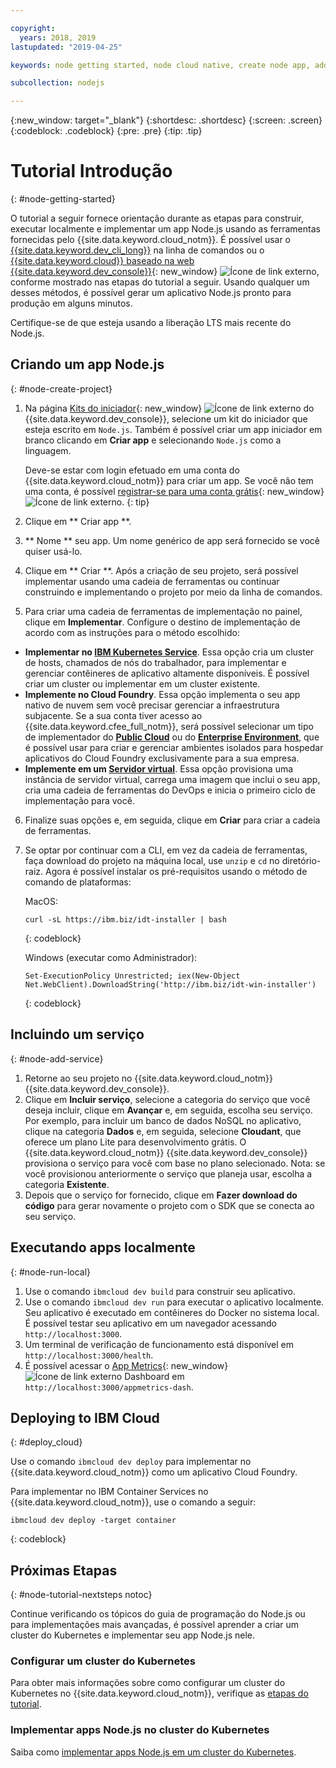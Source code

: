 ```yaml
---

copyright:
  years: 2018, 2019
lastupdated: "2019-04-25"

keywords: node getting started, node cloud native, create node app, add node service, node programming guide, node guide

subcollection: nodejs

---
```


{:new_window: target="_blank"}
{:shortdesc: .shortdesc}
{:screen: .screen}
{:codeblock: .codeblock}
{:pre: .pre}
{:tip: .tip}

# Tutorial Introdução
{: #node-getting-started}

O tutorial a seguir fornece orientação durante as etapas para construir, executar localmente e implementar um app Node.js usando as ferramentas fornecidas pelo {{site.data.keyword.cloud_notm}}. É possível usar o [{{site.data.keyword.dev_cli_long}}](/docs/cli?topic=cloud-cli-ibmcloud-cli#ibmcloud-cli) na linha de comandos ou o [{{site.data.keyword.cloud}} baseado na web {{site.data.keyword.dev_console}}](https://cloud.ibm.com/developer/appservice/dashboard){: new_window} ![Ícone de link externo](../icons/launch-glyph.svg "Ícone de link externo"), conforme mostrado nas etapas do tutorial a seguir. Usando qualquer um desses métodos, é possível gerar um aplicativo Node.js pronto para produção em alguns minutos.

Certifique-se de que esteja usando a liberação LTS mais recente do Node.js.

## Criando um app Node.js
{: #node-create-project}

1. Na página [Kits do iniciador](https://cloud.ibm.com/developer/appservice/starter-kits){: new_window} ![Ícone de link externo](../icons/launch-glyph.svg "Ícone de link externo") do {{site.data.keyword.dev_console}}, selecione um kit do iniciador que esteja escrito em `Node.js`. Também é possível criar um app iniciador em branco clicando em **Criar app** e selecionando `Node.js` como a linguagem.

    Deve-se estar com login efetuado em uma conta do {{site.data.keyword.cloud_notm}} para criar um app. Se você não tem uma conta, é possível [registrar-se para uma conta grátis](https://cloud.ibm.com/registration){: new_window} ![Ícone de link externo](../icons/launch-glyph.svg "Ícone de link externo").
    {: tip}

2. Clique em  ** Criar app **.
3. ** Nome **  seu app. Um nome genérico de app será fornecido se você quiser usá-lo.
4. Clique em  ** Criar **. Após a criação de seu projeto, será possível implementar usando uma cadeia de ferramentas ou continuar construindo e implementando o projeto por meio da linha de comandos.
5. Para criar uma cadeia de ferramentas de implementação no painel, clique em **Implementar**. Configure o destino de implementação de acordo com as instruções para o método escolhido:
  * **Implementar no [IBM Kubernetes Service](/docs/apps/deploying?topic=creating-apps-containers-kube#containers)**. Essa opção cria um cluster de hosts, chamados de nós do trabalhador, para implementar e gerenciar contêineres de aplicativo altamente disponíveis. É possível criar um cluster ou implementar em um cluster existente.
  * **Implemente no Cloud Foundry**. Essa opção implementa o seu app nativo de nuvem sem você precisar gerenciar a infraestrutura subjacente. Se a sua conta tiver acesso ao {{site.data.keyword.cfee_full_notm}}, será possível selecionar um tipo de implementador do **[Public Cloud](/docs/cloud-foundry-public?topic=cloud-foundry-public-about-cf#about-cf)** ou do **[Enterprise Environment](/docs/cloud-foundry-public?topic=cloud-foundry-public-cfee#cfee)**, que é possível usar para criar e gerenciar ambientes isolados para hospedar aplicativos do Cloud Foundry exclusivamente para a sua empresa.
  * **Implemente em um [Servidor virtual](/docs/apps?topic=creating-apps-vsi-deploy#vsi-deploy)**. Essa opção provisiona uma instância de servidor virtual, carrega uma imagem que inclui o seu app, cria uma cadeia de ferramentas do DevOps e inicia o primeiro ciclo de implementação para você.

6. Finalize suas opções e, em seguida, clique em **Criar** para criar a cadeia de ferramentas.
7. Se optar por continuar com a CLI, em vez da cadeia de ferramentas, faça download do projeto na máquina local, use `unzip` e `cd` no diretório-raiz. Agora é possível instalar os pré-requisitos usando o método de comando de plataformas:

    MacOS:
    ```
    curl -sL https://ibm.biz/idt-installer | bash
    ```
    {: codeblock}

    Windows (executar como Administrador):
    ```
    Set-ExecutionPolicy Unrestricted; iex(New-Object Net.WebClient).DownloadString('http://ibm.biz/idt-win-installer')
    ```
    {: codeblock}

## Incluindo um serviço
{: #node-add-service}

1. Retorne ao seu projeto no  {{site.data.keyword.cloud_notm}}  {{site.data.keyword.dev_console}}.
2. Clique em **Incluir serviço**, selecione a categoria do serviço que você deseja incluir, clique em **Avançar** e, em seguida, escolha seu serviço. Por exemplo, para incluir um banco de dados NoSQL no aplicativo, clique na categoria **Dados** e, em seguida, selecione **Cloudant**, que oferece um plano Lite para desenvolvimento grátis. O {{site.data.keyword.cloud_notm}} {{site.data.keyword.dev_console}} provisiona o serviço para você com base no plano selecionado.
Nota: se você provisionou anteriormente o serviço que planeja usar, escolha a categoria **Existente**.
3. Depois que o serviço for fornecido, clique em **Fazer download do código** para gerar novamente o projeto com o SDK que se conecta ao seu serviço.

<!--
<video of creating a project and adding a service>
-->

## Executando apps localmente
{: #node-run-local}

1. Use o comando `ibmcloud dev build` para construir seu aplicativo.
2. Use o comando `ibmcloud dev run` para executar o aplicativo localmente. Seu aplicativo é executado em contêineres do Docker no sistema local. É possível testar seu aplicativo em um navegador acessando `http://localhost:3000`.
3. Um terminal de verificação de funcionamento está disponível em `http://localhost:3000/health`.
4. É possível acessar o [App Metrics](https://developer.ibm.com/node/monitoring-post-mortem/application-metrics-node-js/){: new_window} ![Ícone de link externo](../icons/launch-glyph.svg "Ícone de link externo") Dashboard em `http://localhost:3000/appmetrics-dash`.

<!--
<video>
-->

## Deploying to IBM Cloud
{: #deploy_cloud}

Use o comando `ibmcloud dev deploy` para implementar no {{site.data.keyword.cloud_notm}} como um aplicativo Cloud Foundry. 

Para implementar no IBM Container Services no {{site.data.keyword.cloud_notm}}, use o comando a seguir:
```
ibmcloud dev deploy -target container 
```
{: codeblock}

## Próximas Etapas
{: #node-tutorial-nextsteps notoc}

Continue verificando os tópicos do guia de programação do Node.js ou para implementações mais avançadas, é possível aprender a criar um cluster do Kubernetes e implementar seu app Node.js nele.

### Configurar um cluster do Kubernetes
Para obter mais informações sobre como configurar um cluster do Kubernetes no {{site.data.keyword.cloud_notm}}, verifique as [etapas do tutorial](/docs/containers?topic=containers-clusters#clusters).

### Implementar apps Node.js no cluster do Kubernetes
Saiba como [implementar apps Node.js em um cluster do Kubernetes](/docs/containers?topic=containers-cs_apps_tutorial#cs_apps_tutorial).

